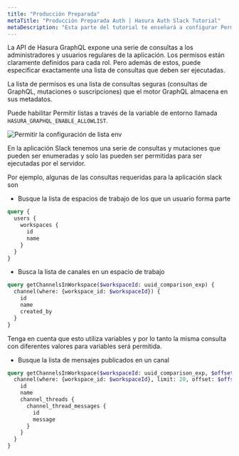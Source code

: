 ```yaml
---
title: "Producción Preparada"
metaTitle: "Producción Preparada Auth | Hasura Auth Slack Tutorial"
metaDescription: "Esta parte del tutorial te enseñará a configurar Permitir listas para que puedas ir a la producción preparada con Hasura GraphQL"
---
```


La API de Hasura GraphQL expone una serie de consultas a los administradores y usuarios regulares de la aplicación. Los permisos están claramente definidos para cada rol. Pero además de estos, puede especificar exactamente una lista de consultas que deben ser ejecutadas.

La lista de permisos es una lista de consultas seguras (consultas de GraphQL, mutaciones o suscripciones) que el motor GraphQL almacena en sus metadatos.

Puede habilitar Permitir listas a través de la variable de entorno llamada `HASURA_GRAPHQL_ENABLE_ALLOWLIST`.

![Permitir la configuración de lista env](https://graphql-engine-cdn.hasura.io/learn-hasura/assets/graphql-hasura-auth/enable-allowlist-env.png)

En la aplicación Slack tenemos una serie de consultas y mutaciones que pueden ser enumeradas y solo las pueden ser permitidas para ser ejecutadas por el servidor.

Por ejemplo, algunas de las consultas requeridas para la aplicación slack son

- Busque la lista de espacios de trabajo de los que un usuario forma parte

```graphql
query {
  users {
    workspaces {
      id
      name
    }
  }
}
```

- Busca la lista de canales en un espacio de trabajo

```graphql
query getChannelsInWorkspace($workspaceId: uuid_comparison_exp) {
  channel(where: {workspace_id: $workspaceId}) {
    id
    name
    created_by
  }
}
```

Tenga en cuenta que esto utiliza variables y por lo tanto la misma consulta con diferentes valores para variables será permitida.

- Busque la lista de mensajes publicados en un canal

```graphql
query getChannelsInWorkspace($workspaceId: uuid_comparison_exp, $offset: Int!) {
  channel(where: {workspace_id: $workspaceId}, limit: 20, offset: $offset) {
    id
    name
    channel_threads {
      channel_thread_messages {
        id
        message
      }
    }
  }
}
```
